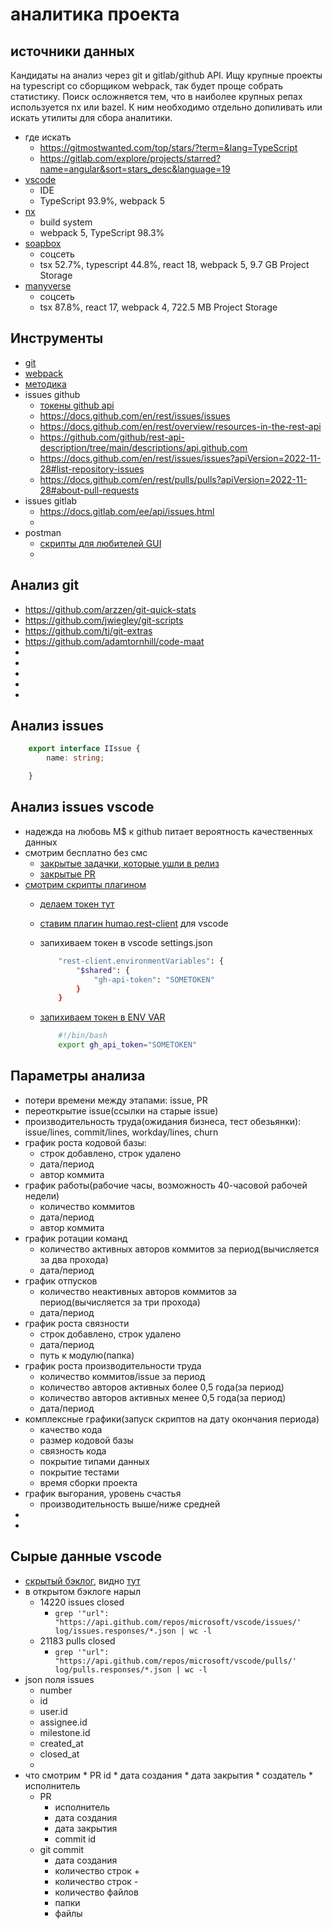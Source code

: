 # аналитика проекта

## источники данных

Кандидаты на анализ через git и gitlab/github API. Ищу крупные проекты на typescript со сборщиком webpack, так будет проще собрать статистику.
Поиск осложняется тем, что в наиболее крупных репах используется nx или bazel. К ним необходимо отдельно допиливать или искать утилиты для сбора аналитики.

 * где искать
     * https://gitmostwanted.com/top/stars/?term=&lang=TypeScript
     * https://gitlab.com/explore/projects/starred?name=angular&sort=stars_desc&language=19
 * [vscode](https://github.com/microsoft/vscode/blob/main/package.json)
    * IDE
    * TypeScript 93.9%, webpack 5
 * [nx](https://github.com/nrwl/nx)
    * build system
    * webpack 5, TypeScript 98.3%
 * [soapbox](https://gitlab.com/soapbox-pub/soapbox)
    * соцсеть
    * tsx 52.7%, typescript 44.8%, react 18, webpack 5, 9.7 GB Project Storage
 * [manyverse](https://gitlab.com/staltz/manyverse/-/tree/master)
    * соцсеть
    * tsx 87.8%, react 17, webpack 4, 722.5 MB Project Storage

## Инструменты

 * [git](https://stepanovv.ru/kbo/#/kb/frontend/git?id=%d0%b8%d0%bd%d1%81%d1%82%d1%80%d1%83%d0%bc%d0%b5%d0%bd%d1%82%d1%8b)
 * [webpack](https://github.com/bskydive/webpack-dep-graph)
 * [методика](https://github.com/bskydive/code_quality_js)
 * issues github
    * [токены github api](https://github.com/settings/tokens?type=beta)
    * https://docs.github.com/en/rest/issues/issues
    * https://docs.github.com/en/rest/overview/resources-in-the-rest-api
    * https://github.com/github/rest-api-description/tree/main/descriptions/api.github.com
    * https://docs.github.com/en/rest/issues/issues?apiVersion=2022-11-28#list-repository-issues
    * https://docs.github.com/en/rest/pulls/pulls?apiVersion=2022-11-28#about-pull-requests
 * issues gitlab
    * https://docs.gitlab.com/ee/api/issues.html
    * 
 * postman
    * [скрипты для любителей GUI](https://learning.postman.com/docs/writing-scripts/intro-to-scripts/)
    * 

## Анализ git

 * https://github.com/arzzen/git-quick-stats
 * https://github.com/jwiegley/git-scripts
 * https://github.com/tj/git-extras
 * https://github.com/adamtornhill/code-maat
 * 
 * 
 * 
 * 
 * 

## Анализ issues

```ts
    export interface IIssue {
        name: string;

    }
```
## Анализ issues vscode

 * надежда на любовь M$ к github питает вероятность качественных данных
 * смотрим бесплатно без смс
    * [закрытые задачки, которые ушли в релиз](https://github.com/microsoft/vscode/issues?q=is:issue+is:closed+reason:completed+label:insiders-released)
    * [закрытые PR](https://github.com/microsoft/vscode/pulls?q=is:pr+is:merged&page=1)
 * [смотрим скрипты плагином](./assets/github.api.http)
    * [делаем токен тут](https://github.com/settings/tokens?type=beta)
    * [ставим плагин humao.rest-client](https://marketplace.visualstudio.com/items?itemName=humao.rest-client) для vscode
    * запихиваем токен в vscode settings.json
        ```bash
            "rest-client.environmentVariables": {
                "$shared": {
                    "gh-api-token": "SOMETOKEN"
                }
            }
        ```
    * [запихиваем токен в ENV VAR](./tokens/.gh-api-token.sh)

        ```bash
            #!/bin/bash
            export gh_api_token="SOMETOKEN"
        ```

## Параметры анализа

 * потери времени между этапами: issue, PR
 * переоткрытие issue(ссылки на старые issue)
 * производительность труда(ожидания бизнеса, тест обезьянки): issue/lines, commit/lines, workday/lines, churn
 * график роста кодовой базы:
    * строк добавлено, строк удалено
    * дата/период
    * автор коммита
 * график работы(рабочие часы, возможность 40-часовой рабочей недели)
    * количество коммитов
    * дата/период
    * автор коммита
 * график ротации команд
    * количество активных авторов коммитов за период(вычисляется за два прохода)
    * дата/период
 * график отпусков
    * количество неактивных авторов коммитов за период(вычисляется за три прохода)
    * дата/период
 * график роста связности
    * строк добавлено, строк удалено
    * дата/период
    * путь к модулю(папка)
 * график роста производительности труда
    * количество коммитов/issue за период
    * количество авторов активных более 0,5 года(за период)
    * количество авторов активных менее 0,5 года(за период)
    * дата/период
 * комплексные графики(запуск скриптов на дату окончания периода)
    * качество кода
    * размер кодовой базы
    * связность кода
    * покрытие типами данных
    * покрытие тестами
    * время сборки проекта
 * график выгорания, уровень счастья
    * производительность выше/ниже средней
 * 
 * 

## Сырые данные vscode

 * [скрытый бэклог](https://github.com/microsoft/vscode-internalbacklog/issues/4174), видно [тут](https://github.com/microsoft/vscode/pull/183564)
 * в открытом бэклоге нарыл
    * 14220 issues closed
        * `grep '"url": "https://api.github.com/repos/microsoft/vscode/issues/' log/issues.responses/*.json | wc -l`
    * 21183 pulls closed
        * `grep '"url": "https://api.github.com/repos/microsoft/vscode/pulls/' log/pulls.responses/*.json | wc -l`
 * json поля issues
    * number
    * id
    * user.id
    * assignee.id
    * milestone.id
    * created_at
    * closed_at
    * 
 * что смотрим
        * PR id
        * дата создания
        * дата закрытия
        * создатель
        * исполнитель
    * PR
        * исполнитель
        * дата создания
        * дата закрытия
        * commit id
    * git commit
        * дата создания
        * количество строк +
        * количество строк -
        * количество файлов
        * папки
        * файлы